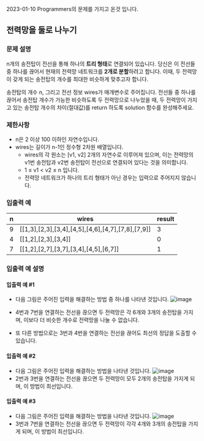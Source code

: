 2023-01-10
Programmers의 문제를 가지고 온것 입니다. 

## 전력망을 둘로 나누기
### 문제 설명
n개의 송전탑이 전선을 통해 하나의 **트리 형태**로 연결되어 있습니다. 
당신은 이 전선들 중 하나를 끊어서 현재의 전력망 네트워크를 **2개로 분할**하려고 합니다. 
이때, 두 전력망이 갖게 되는 송전탑의 개수를 최대한 비슷하게 맞추고자 합니다.

송전탑의 개수 n, 그리고 전선 정보 wires가 매개변수로 주어집니다. 
전선들 중 하나를 끊어서 송전탑 개수가 가능한 비슷하도록 두 전력망으로 나누었을 때, 
두 전력망이 가지고 있는 송전탑 개수의 차이(절대값)를 return 하도록 solution 함수를 완성해주세요.

### 제한사항
* n은 2 이상 100 이하인 자연수입니다.  
* wires는 길이가 n-1인 정수형 2차원 배열입니다.
   - wires의 각 원소는 [v1, v2] 2개의 자연수로 이루어져 있으며, 
     이는 전력망의 v1번 송전탑과 v2번 송전탑이 전선으로 연결되어 있다는 것을 의미합니다.
   - 1 ≤ v1 < v2 ≤ n 입니다.
   - 전력망 네트워크가 하나의 트리 형태가 아닌 경우는 입력으로 주어지지 않습니다.

### 입출력 예
|n|wires|result|
|------|---|---|
|9|[[1,3],[2,3],[3,4],[4,5],[4,6],[4,7],[7,8],[7,9]]|3|
|4|[[1,2],[2,3],[3,4]]|0|
|7|[[1,2],[2,7],[3,7],[3,4],[4,5],[6,7]]|1|

### 입출력 예 설명
#### 입출력 예 #1
* 다음 그림은 주어진 입력을 해결하는 방법 중 하나를 나타낸 것입니다.
![image](https://user-images.githubusercontent.com/71332005/211486992-f20a46f6-2d01-4d5c-b1f2-96cf5be6d036.png)

* 4번과 7번을 연결하는 전선을 끊으면 두 전력망은 각 6개와 3개의 송전탑을 가지며, 
  이보다 더 비슷한 개수로 전력망을 나눌 수 없습니다.
* 또 다른 방법으로는 3번과 4번을 연결하는 전선을 끊어도 최선의 정답을 도출할 수 있습니다.

#### 입출력 예 #2
* 다음 그림은 주어진 입력을 해결하는 방법을 나타낸 것입니다.
![image](https://user-images.githubusercontent.com/71332005/211487201-900661b4-f91c-4523-8c88-d483703e3b24.png)
* 2번과 3번을 연결하는 전선을 끊으면 두 전력망이 모두 2개의 송전탑을 가지게 되며, 
  이 방법이 최선입니다.

#### 입출력 예 #3
* 다음 그림은 주어진 입력을 해결하는 방법을 나타낸 것입니다.
![image](https://user-images.githubusercontent.com/71332005/211487305-88e71bd9-6188-4a46-9edb-e89bbe684b7e.png)
* 3번과 7번을 연결하는 전선을 끊으면 두 전력망이 각각 4개와 3개의 송전탑을 가지게 되며, 
  이 방법이 최선입니다.
